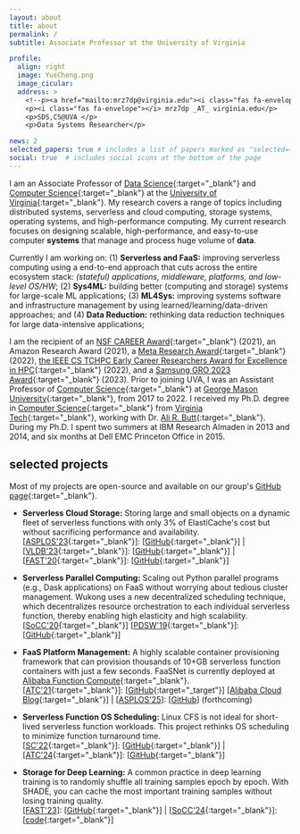 ```yaml
---
layout: about
title: about
permalink: /
subtitle: Associate Professor at the University of Virginia

profile:
  align: right
  image: YueCheng.png
  image_cicular: 
  address: >
    <!--p><a href="mailto:mrz7dp@virginia.edu"><i class="fas fa-envelope"></i> mrz7dp _AT_ virginia.edu</a></p-->
    <p><i class="fas fa-envelope"></i> mrz7dp _AT_ virginia.edu</p>
    <p>SDS,CS@UVA </p>
    <p>Data Systems Researcher</p>

news: 2
selected_papers: true # includes a list of papers marked as "selected={true}"
social: true  # includes social icons at the bottom of the page
---
```


I am an Associate Professor of [Data Science](https://datascience.virginia.edu/){:target="\_blank"} 
and [Computer Science](https://engineering.virginia.edu/departments/computer-science){:target="\_blank"} at
the [University of Virginia](https://www.virginia.edu/){:target="\_blank"}. 
My research covers a range of topics including distributed systems,
serverless and cloud computing, storage systems, operating systems,
and high-performance computing. 
My current research focuses on designing scalable, high-performance, and
easy-to-use computer **systems** that manage and process huge volume of
**data**.

Currently I am working on: 
(1) **Serverless and FaaS:** improving serverless computing using a
end-to-end approach that cuts across the entire ecosystem 
stack: *(stateful) applications, middleware, platforms, and
low-level OS/HW*; 
(2) **Sys4ML:** building better (computing and storage) systems for
large-scale ML applications; 
(3) **ML4Sys:** improving systems software and infrastructure
management by using learned/learning/data-driven approaches;
and (4) **Data Reduction:** rethinking data reduction techniques for
large data-intensive applications;

I am the recipient of an 
[NSF CAREER Award](https://www.nsf.gov/awardsearch/showAward?AWD_ID=2322860&HistoricalAwards=false){:target="\_blank"} (2021), 
an Amazon Research Award (2021), 
a [Meta Research Award](https://research.facebook.com/blog/2022/9/announcing-the-winners-of-the-2022-ai-system-hardwaresoftware-codesign-request-for-proposals/?locale=en_US&draft=1284382378973290){:target="\_blank"} (2022),
[the IEEE CS TCHPC Early Career Researchers Award for Excellence
in HPC](https://tc.computer.org/tchpc/2022/10/06/2022-ieee-cs-tchpc-award-winners/){:target="\_blank"} (2022), 
and a [Samsung GRO 2023 Award](https://www.sait.samsung.co.kr/saithome/about/collabo_recipients.do){:target="\_blank"} (2023).
Prior to joining UVA, I was an Assistant Professor of 
[Computer Science](https://cs.gmu.edu/){:target="\_blank"} at 
[George Mason University](https://www.gmu.edu/){:target="\_blank"}, from 2017 to 2022.
I received my Ph.D. degree in [Computer Science](https://cs.vt.edu/){:target="\_blank"} from
[Virginia Tech](https://vt.edu/){:target="\_blank"}, working with Dr.
[Ali R. Butt](https://people.cs.vt.edu/butta/){:target="\_blank"}. 
During my Ph.D. I spent two summers at IBM Research Almaden in 2013
and 2014, and six months at Dell EMC Princeton Office in 2015. 


## selected projects

Most of my projects are open-source and available on our group's [GitHub page](https://github.com/ds2-lab){:target="\_blank"}.


* **Serverless Cloud Storage:** Storing large and small objects on a dynamic fleet of serverless functions with only 3% of ElastiCache's cost but without sacrificing performance and availability.  
  [[ASPLOS'23](https://tddg.github.io/assets/pdf/asplos23-lambdafs-ae.pdf){:target="\_blank"}]: [[GitHub](https://github.com/ds2-lab/LambdaFS){:target="\_blank"}] |
  [[VLDB'23](https://tddg.github.io/assets/pdf/vldb23-infinistore.pdf){:target="\_blank"}]: [[GitHub](https://github.com/ds2-lab/infinistore){:target="\_blank"}] |
  [[FAST'20](https://www.usenix.org/conference/fast20/presentation/wang-ao){:target="\_blank"}]: [[GitHub](https://github.com/ds2-lab/infinicache){:target="\_blank"}]

* **Serverless Parallel Computing:** Scaling out Python parallel programs (e.g., Dask applications) on FaaS without worrying about tedious cluster management. Wukong uses a new decentralized scheduling technique, which decentralizes resource orchestration to each individual serverless function, thereby enabling high elasticity and high scalability.  
  [[SoCC'20](https://tddg.github.io/assets/pdf/socc20-wukong.pdf){:target="\_blank"}] 
  [[PDSW'19](https://arxiv.org/abs/1910.05896){:target="\_blank"}]: [[GitHub](https://github.com/ds2-lab/Wukong){:target="\_blank"}]

* **FaaS Platform Management:** A highly scalable container provisioning framework that can provision thousands of 10+GB serverless function containers with just a few seconds. FaaSNet is currently deployed at [Alibaba Function Compute](https://www.alibabacloud.com/product/function-compute){:target="\_blank"}.  
  [[ATC'21](https://www.usenix.org/conference/atc21/presentation/wang-ao){:target="\_blank"}]: [[GitHub](https://github.com/ds2-lab/FaaSNet){:target="\_target"}] [[Alibaba Cloud Blog](https://www.alibabacloud.com/blog/597937){:target="\_blank"}] | [[ASPLOS'25](#)]: [[GitHub](#)] (forthcoming)
  
* **Serverless Function OS Scheduling:** Linux CFS is not ideal for
short-lived serverless function workloads. This project rethinks OS
scheduling to minimize function turnaround time.  
  [[SC'22](https://arxiv.org/abs/2209.01709){:target="\_blank"}]: [[GitHub](https://github.com/ds2-lab/SFS){:target="\_blank"}] | [[ATC'24](https://tddg.github.io/assets/pdf/atc24-alps-ae.pdf){:target="\_blank"}]: [[GitHub](https://github.com/ds2-lab/ALPS){:target="\_blank"}]

* **Storage for Deep Learning:** A common practice in deep learning training is to randomly shuffle all training samples epoch by epoch. With SHADE, you can cache the most important training samples without losing training quality.  
  [[FAST'23](https://www.usenix.org/conference/fast23/presentation/khan)]: [[GitHub](https://github.com/R-I-S-Khan/SHADE){:target="\_blank"}] | [[SoCC'24](https://tddg.github.io/assets/pdf/socc24-fedcase.pdf){:target="\_blank"}]: [[code](https://github.com/rkhan055/FedCaSe){:target="\_blank"}]


